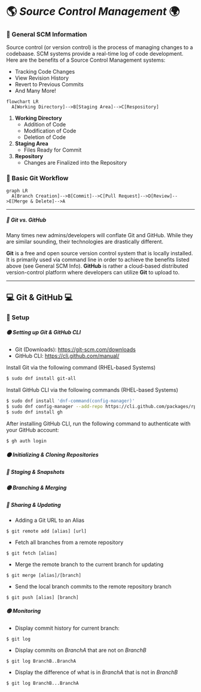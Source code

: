 # :earth_americas: _Source Control Management_ :earth_africa:

<!--General SCM-->
### :banana: General SCM Information
Source control (or version control) is the process of managing changes to a codebaase. SCM systems provide a real-time log of code development. Here are the benefits of a Source Control Management systems:
- Tracking Code Changes
- View Revision History
- Revert to Previous Commits
- And Many More!

```mermaid
flowchart LR
  A[Working Directory]-->B[Staging Area]-->C[Respository]
```

1. **Working Directory**
    - Addition of Code
    - Modification of Code
    - Deletion of Code
2. **Staging Area**
    - Files Ready for Commit
3. **Repository**
    - Changes are Finalized into the Repository

### :banana: Basic Git Workflow
```mermaid
graph LR
  A[Branch Creation]-->B[Commit]-->C[Pull Request]-->D[Review]-->E[Merge & Delete]-->A
```

___
<!--Git vs GitHub-->
##### :orange: Git vs. GitHub
Many times new admins/developers will conflate Git and GitHub. While they are similar sounding, their technologies are drastically different.

**Git** is a free and open source version control system that is locally installed. It is primarily used via command line in order to achieve the benefits listed above (see General SCM Info). **GitHub** is rather a cloud-based distributed version-control platform where developers can utilize **Git** to upload to.

___
<!--Cheat Sheet-->
## :computer: Git & GitHub :computer:
### :notebook: Setup
##### :yellow_circle: Setting up Git & GitHub CLI
 - Git (Downloads): https://git-scm.com/downloads
 - GitHub CLI: https://cli.github.com/manual/

Install Git via the following command (RHEL-based Systems)
```bash
$ sudo dnf install git-all
```

Install GitHub CLI via the following commands (RHEL-based Systems)
```bash
$ sudo dnf install 'dnf-command(config-manager)'
$ sudo dnf config-manager --add-repo https://cli.github.com/packages/rpm/gh-cli.repo
$ sudo dnf install gh
```


After installing GitHub CLI, run the following command to authenticate with your GitHub account:
```bash
$ gh auth login
```

##### :orange_circle: Initializing & Cloning Repositories







##### :red_circle: Staging & Snapshots

##### :purple_circle: Branching & Merging

##### :large_blue_circle: Sharing & Updating
- Adding a Git URL to an Alias
```
$ git remote add [alias] [url]
```
- Fetch all branches from a remote repository
```
$ git fetch [alias]
```
- Merge the remote branch to the current branch for updating
```
$ git merge [alias]/[branch]
```
- Send the local branch commits to the remote repository branch
```
$ git push [alias] [branch]
```

##### :green_circle: Monitoring
- Display commit history for current branch:
```
$ git log
```
- Display commits on _BranchA_ that are not on _BranchB_
```
$ git log BranchB..BranchA
```
- Display the difference of what is in _BranchA_ that is not in _BranchB_
```
$ git log BranchB...BranchA
```
